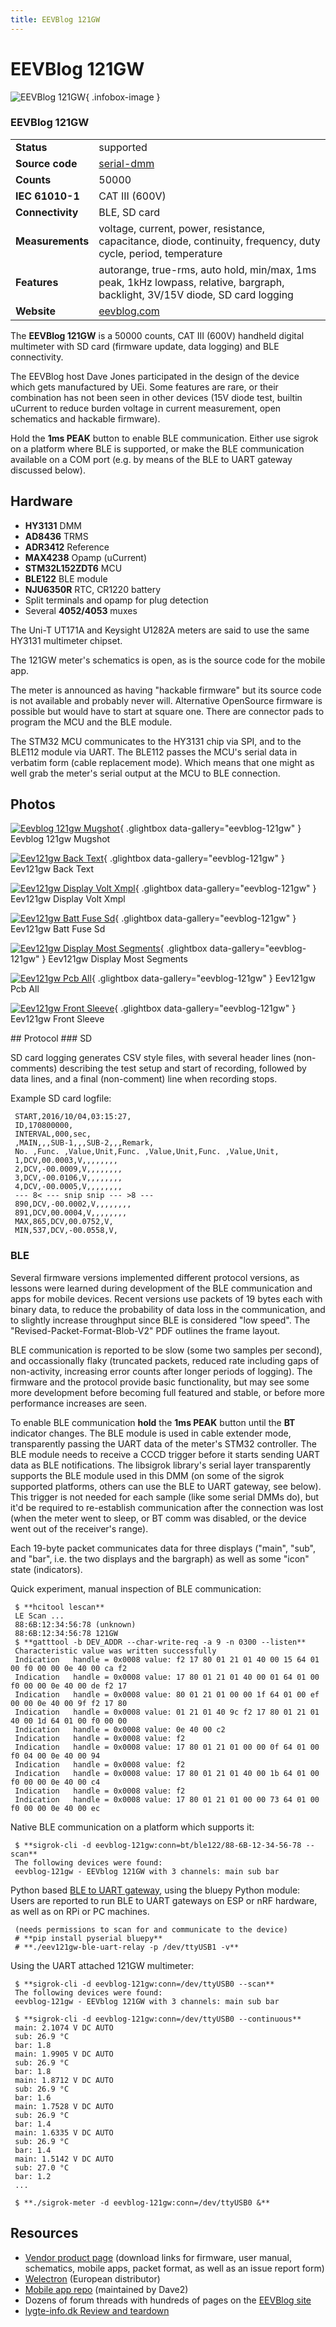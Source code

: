 ```yaml
---
title: EEVBlog 121GW
---
```


# EEVBlog 121GW

<div class="infobox" markdown>

![EEVBlog 121GW](./img/Eevblog_121gw_mugshot.png){ .infobox-image }

### EEVBlog 121GW

| | |
|---|---|
| **Status** | supported |
| **Source code** | [serial-dmm](https://github.com/OpenTraceLab/OpenTraceCapture/tree/main/src/hardware/serial-dmm) |
| **Counts** | 50000 |
| **IEC 61010-1** | CAT III (600V) |
| **Connectivity** | BLE, SD card |
| **Measurements** | voltage, current, power, resistance, capacitance, diode, continuity, frequency, duty cycle, period, temperature |
| **Features** | autorange, true-rms, auto hold, min/max, 1ms peak, 1kHz lowpass, relative, bargraph, backlight, 3V/15V diode, SD card logging |
| **Website** | [eevblog.com](https://www.eevblog.com/product/121gw/) |

</div>

The **EEVBlog 121GW** is a 50000 counts, CAT III (600V) handheld digital multimeter with SD card (firmware update, data logging) and BLE connectivity.

The EEVBlog host Dave Jones participated in the design of the device which gets manufactured by UEi. Some features are rare, or their combination has not been seen in other devices (15V diode test, builtin uCurrent to reduce burden voltage in current measurement, open schematics and hackable firmware).

Hold the **1ms PEAK** button to enable BLE communication. Either use sigrok on a platform where BLE is supported, or make the BLE communication available on a COM port (e.g. by means of the BLE to UART gateway discussed below).

## Hardware
- **HY3131** DMM
- **AD8436** TRMS
- **ADR3412** Reference
- **MAX4238** Opamp (uCurrent)
- **STM32L152ZDT6** MCU
- **BLE122** BLE module
- **NJU6350R** RTC, CR1220 battery
- Split terminals and opamp for plug detection
- Several **4052/4053** muxes

The Uni-T UT171A and Keysight U1282A meters are said to use the same HY3131 multimeter chipset.

The 121GW meter's schematics is open, as is the source code for the mobile app. 

The meter is announced as having "hackable firmware" but its source code is not available and probably never will. Alternative OpenSource firmware is possible but would have to start at square one. There are connector pads to program the MCU and the BLE module.

The STM32 MCU communicates to the HY3131 chip via SPI, and to the BLE112 module via UART. The BLE112 passes the MCU's serial data in verbatim form (cable replacement mode). Which means that one might as well grab the meter's serial output at the MCU to BLE connection.

## Photos

<div class="photo-grid" markdown>

[![Eevblog 121gw Mugshot](./img/Eevblog_121gw_mugshot.png)](./img/Eevblog_121gw_mugshot.png "Eevblog 121gw Mugshot"){ .glightbox data-gallery="eevblog-121gw" }
<span class="caption">Eevblog 121gw Mugshot</span>

[![Eev121gw Back Text](./img/Eev121gw-back-text.png)](./img/Eev121gw-back-text.png "Eev121gw Back Text"){ .glightbox data-gallery="eevblog-121gw" }
<span class="caption">Eev121gw Back Text</span>

[![Eev121gw Display Volt Xmpl](./img/Eev121gw-display-volt-xmpl.png)](./img/Eev121gw-display-volt-xmpl.png "Eev121gw Display Volt Xmpl"){ .glightbox data-gallery="eevblog-121gw" }
<span class="caption">Eev121gw Display Volt Xmpl</span>

[![Eev121gw Batt Fuse Sd](./img/Eev121gw-batt-fuse-sd.png)](./img/Eev121gw-batt-fuse-sd.png "Eev121gw Batt Fuse Sd"){ .glightbox data-gallery="eevblog-121gw" }
<span class="caption">Eev121gw Batt Fuse Sd</span>

[![Eev121gw Display Most Segments](./img/Eev121gw-display-most-segments.png)](./img/Eev121gw-display-most-segments.png "Eev121gw Display Most Segments"){ .glightbox data-gallery="eevblog-121gw" }
<span class="caption">Eev121gw Display Most Segments</span>

[![Eev121gw Pcb All](./img/Eev121gw-pcb-all.png)](./img/Eev121gw-pcb-all.png "Eev121gw Pcb All"){ .glightbox data-gallery="eevblog-121gw" }
<span class="caption">Eev121gw Pcb All</span>

[![Eev121gw Front Sleeve](./img/Eev121gw-front-sleeve.png)](./img/Eev121gw-front-sleeve.png "Eev121gw Front Sleeve"){ .glightbox data-gallery="eevblog-121gw" }
<span class="caption">Eev121gw Front Sleeve</span>

</div>
## Protocol
### SD

SD card logging generates CSV style files, with several header lines (non-comments) describing the test setup and start of recording, followed by data lines, and a final (non-comment) line when recording stops.

Example SD card logfile:

```
 START,2016/10/04,03:15:27,
 ID,170800000,
 INTERVAL,000,sec,
 ,MAIN,,,SUB-1,,,SUB-2,,,Remark,
 No. ,Func. ,Value,Unit,Func. ,Value,Unit,Func. ,Value,Unit,
 1,DCV,00.0003,V,,,,,,,,
 2,DCV,-00.0009,V,,,,,,,,
 3,DCV,-00.0106,V,,,,,,,,
 4,DCV,-00.0005,V,,,,,,,,
 --- 8< --- snip snip --- >8 ---
 890,DCV,-00.0002,V,,,,,,,,
 891,DCV,00.0004,V,,,,,,,,
 MAX,865,DCV,00.0752,V,
 MIN,537,DCV,-00.0558,V,

```
### BLE

Several firmware versions implemented different protocol versions, as lessons were learned during development of the BLE communication and apps for mobile devices. Recent versions use packets of 19 bytes each with binary data, to reduce the probability of data loss in the communication, and to slightly increase throughput since BLE is considered "low speed". The "Revised-Packet-Format-Blob-V2" PDF outlines the frame layout.

BLE communication is reported to be slow (some two samples per second), and occassionally flaky (truncated packets, reduced rate including gaps of non-activity, increasing error counts after longer periods of logging). The firmware and the protocol provide basic functionality, but may see some more development before becoming full featured and stable, or before more performance increases are seen.

To enable BLE communication **hold** the **1ms PEAK** button until the **BT** indicator changes. The BLE module is used in cable extender mode, transparently passing the UART data of the meter's STM32 controller. The BLE module needs to receive a CCCD trigger before it starts sending UART data as BLE notifications. The libsigrok library's serial layer transparently supports the BLE module used in this DMM (on some of the sigrok supported platforms, others can use the BLE to UART gateway, see below). This trigger is not needed for each sample (like some serial DMMs do), but it'd be required to re-establish communication after the connection was lost (when the meter went to sleep, or BT comm was disabled, or the device went out of the receiver's range).

Each 19-byte packet communicates data for three displays ("main", "sub", and "bar", i.e. the two displays and the bargraph) as well as some "icon" state (indicators).

Quick experiment, manual inspection of BLE communication:

```
 $ **hcitool lescan**
 LE Scan ...
 88:6B:12:34:56:78 (unknown)
 88:6B:12:34:56:78 121GW
 $ **gatttool -b DEV_ADDR --char-write-req -a 9 -n 0300 --listen**
 Characteristic value was written successfully
 Indication   handle = 0x0008 value: f2 17 80 01 21 01 40 00 15 64 01 00 f0 00 00 0e 40 00 ca f2 
 Indication   handle = 0x0008 value: 17 80 01 21 01 40 00 01 64 01 00 f0 00 00 0e 40 00 de f2 17 
 Indication   handle = 0x0008 value: 80 01 21 01 00 00 1f 64 01 00 ef 00 00 0e 40 00 9f f2 17 80 
 Indication   handle = 0x0008 value: 01 21 01 40 9c f2 17 80 01 21 01 40 00 1d 64 01 00 f0 00 00 
 Indication   handle = 0x0008 value: 0e 40 00 c2 
 Indication   handle = 0x0008 value: f2 
 Indication   handle = 0x0008 value: 17 80 01 21 01 00 00 0f 64 01 00 f0 04 00 0e 40 00 94 
 Indication   handle = 0x0008 value: f2 
 Indication   handle = 0x0008 value: 17 80 01 21 01 40 00 1b 64 01 00 f0 00 00 0e 40 00 c4 
 Indication   handle = 0x0008 value: f2 
 Indication   handle = 0x0008 value: 17 80 01 21 01 00 00 73 64 01 00 f0 00 00 0e 40 00 ec

```

Native BLE communication on a platform which supports it:

```
 $ **sigrok-cli -d eevblog-121gw:conn=bt/ble122/88-6B-12-34-56-78 --scan**
 The following devices were found:
 eevblog-121gw - EEVblog 121GW with 3 channels: main sub bar

```

Python based [BLE to UART gateway](https://sigrok.org/gitweb/?p=sigrok-util.git;a=tree;f=util/eevblog-121gw), using the bluepy Python module:
Users are reported to run BLE to UART gateways on ESP or nRF hardware, as well as on RPi or PC machines.

```
 (needs permissions to scan for and communicate to the device)
 # **pip install pyserial bluepy**
 # **./eev121gw-ble-uart-relay -p /dev/ttyUSB1 -v**

```

Using the UART attached 121GW multimeter:

```
 $ **sigrok-cli -d eevblog-121gw:conn=/dev/ttyUSB0 --scan**
 The following devices were found:
 eevblog-121gw - EEVblog 121GW with 3 channels: main sub bar

```
```
 $ **sigrok-cli -d eevblog-121gw:conn=/dev/ttyUSB0 --continuous**
 main: 2.1074 V DC AUTO
 sub: 26.9 °C
 bar: 1.8
 main: 1.9905 V DC AUTO
 sub: 26.9 °C
 bar: 1.8 
 main: 1.8712 V DC AUTO
 sub: 26.9 °C
 bar: 1.6 
 main: 1.7528 V DC AUTO
 sub: 26.9 °C
 bar: 1.4 
 main: 1.6335 V DC AUTO
 sub: 26.9 °C
 bar: 1.4 
 main: 1.5142 V DC AUTO
 sub: 27.0 °C
 bar: 1.2 
 ...

```
```
 $ **./sigrok-meter -d eevblog-121gw:conn=/dev/ttyUSB0 &**

```
## Resources
- [Vendor product page](https://www.eevblog.com/product/121gw/) (download links for firmware, user manual, schematics, mobile apps, packet format, as well as an issue report form)
- [Welectron](https://www.welectron.com/EEVBlog-121GW-Data-Logging-Multimeter-mit-Bluetooth) (European distributor)
- [Mobile app repo](https://gitlab.com/Sepps/app-121gw/) (maintained by Dave2)
- Dozens of forum threads with hundreds of pages on the [EEVBlog site](https://www.eevblog.com/forum)
- [lygte-info.dk Review and teardown](https://lygte-info.dk/review/DMMEEVBlog%20121GW%20UK.html)

